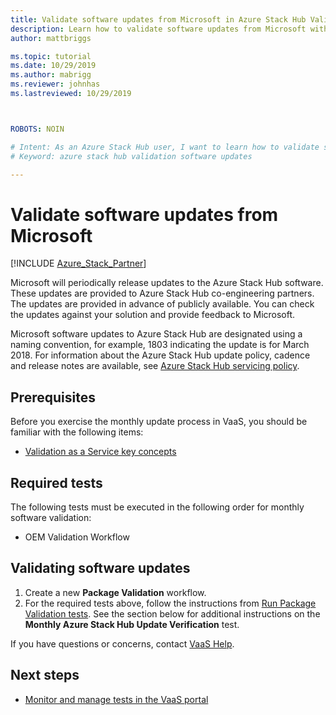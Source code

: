 ```yaml
---
title: Validate software updates from Microsoft in Azure Stack Hub Validation as a Service 
description: Learn how to validate software updates from Microsoft with Validation as a Service.
author: mattbriggs

ms.topic: tutorial
ms.date: 10/29/2019
ms.author: mabrigg
ms.reviewer: johnhas
ms.lastreviewed: 10/29/2019



ROBOTS: NOIN

# Intent: As an Azure Stack Hub user, I want to learn how to validate software updates from Microsoft with Azure Stack Hub validation as a service.
# Keyword: azure stack hub validation software updates

---
```



# Validate software updates from Microsoft

[!INCLUDE [Azure_Stack_Partner](./includes/azure-stack-partner-appliesto.md)]

Microsoft will periodically release updates to the Azure Stack Hub software. These updates are provided to Azure Stack Hub co-engineering partners. The updates are provided in advance of publicly available. You can check the updates against your solution and provide feedback to Microsoft.

Microsoft software updates to Azure Stack Hub are designated using a naming convention, for example, 1803 indicating the update is for March 2018. For information about the Azure Stack Hub update policy, cadence and release notes are available, see [Azure Stack Hub servicing policy](../operator/azure-stack-servicing-policy.md).

## Prerequisites

Before you exercise the monthly update process in VaaS, you should be familiar with the following items:

- [Validation as a Service key concepts](azure-stack-vaas-key-concepts.md)

## Required tests

The following tests must be executed in the following order for monthly software validation:

- OEM Validation Workflow

## Validating software updates

1. Create a new **Package Validation** workflow.
1. For the required tests above, follow the instructions from [Run Package Validation tests](azure-stack-vaas-validate-oem-package.md#run-package-validation-tests). See the section below for additional instructions on the **Monthly Azure Stack Hub Update Verification** test.

If you have questions or concerns, contact [VaaS Help](mailto:vaashelp@microsoft.com).

## Next steps

- [Monitor and manage tests in the VaaS portal](azure-stack-vaas-monitor-test.md)